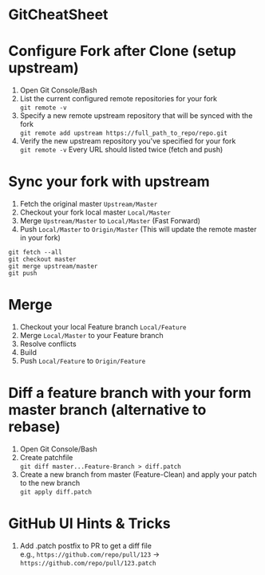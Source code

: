 # GitCheatSheet

# Configure Fork after Clone (setup upstream)

1. Open Git Console/Bash
2. List the current configured remote repositories for your fork  
`git remote -v`
3. Specify a new remote upstream repository that will be synced with the fork  
`git remote add upstream https://full_path_to_repo/repo.git`
4. Verify the new upstream repository you've specified for your fork  
`git remote -v`
Every URL should listed twice (fetch and push)


# Sync your fork with upstream

1. Fetch the original master `Upstream/Master`
2. Checkout your fork local master `Local/Master`
3. Merge `Upstream/Master` to `Local/Master` (Fast Forward)
4. Push `Local/Master` to `Origin/Master`  (This will update the remote master in your fork)

```
git fetch --all
git checkout master
git merge upstream/master
git push
```

# Merge

1. Checkout your local Feature branch `Local/Feature`
2. Merge `Local/Master` to your Feature branch
3. Resolve conflicts
4. Build
5. Push `Local/Feature` to `Origin/Feature`


# Diff a feature branch with your form master branch (alternative to rebase)
1. Open Git Console/Bash
2. Create patchfile  
`git diff master...Feature-Branch > diff.patch`
3. Create a new branch from master (Feature-Clean) and apply your patch to the new branch  
`git apply diff.patch`

# GitHub UI Hints & Tricks

1. Add .patch postfix to PR to get a diff file  
e.g., `https://github.com/repo/pull/123` -> `https://github.com/repo/pull/123.patch`
